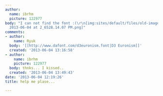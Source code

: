 ```yaml
---
author:
  name: ibrhm
  picture: 122977
body: "I can not find the font :(\r\n[img:sites/default/files/old-images/Screen Shot
  2013-06-04 at 2_6528.14.07 PM.png]"
comments:
- author:
    name: Ryuk
  body: '[[http://www.dafont.com/d3euronism.font|D3 Euronism]]'
  created: '2013-06-04 13:16:58'
- author:
    name: ibrhm
    picture: 122977
  body: thnks... I kissed..
  created: '2013-06-04 13:49:43'
date: '2013-06-04 12:19:26'
title: help me plase...

---
```

